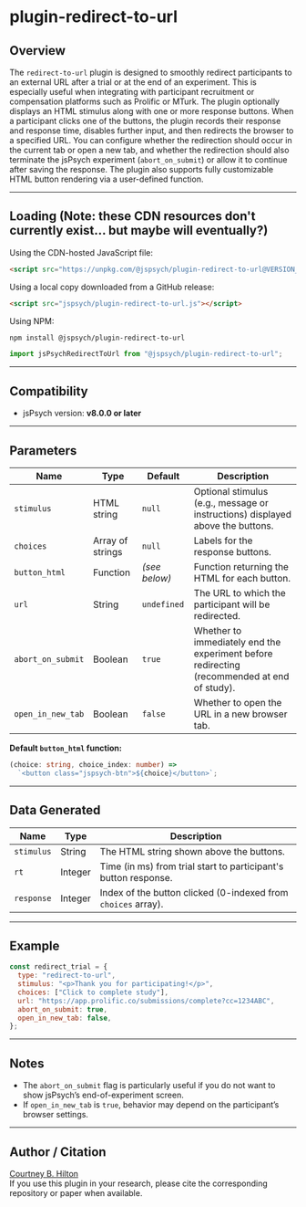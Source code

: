 # plugin-redirect-to-url

## Overview

The `redirect-to-url` plugin is designed to smoothly redirect participants to an external URL after a trial or at the end of an experiment. This is especially useful when integrating with participant recruitment or compensation platforms such as Prolific or MTurk. The plugin optionally displays an HTML stimulus along with one or more response buttons. When a participant clicks one of the buttons, the plugin records their response and response time, disables further input, and then redirects the browser to a specified URL. You can configure whether the redirection should occur in the current tab or open a new tab, and whether the redirection should also terminate the jsPsych experiment (`abort_on_submit`) or allow it to continue after saving the response. The plugin also supports fully customizable HTML button rendering via a user-defined function.

---

## Loading (Note: these CDN resources don't currently exist... but maybe will eventually?)

Using the CDN-hosted JavaScript file:

```html
<script src="https://unpkg.com/@jspsych/plugin-redirect-to-url@VERSION_HERE"></script>
```

Using a local copy downloaded from a GitHub release:

```html
<script src="jspsych/plugin-redirect-to-url.js"></script>
```

Using NPM:

```bash
npm install @jspsych/plugin-redirect-to-url
```

```ts
import jsPsychRedirectToUrl from "@jspsych/plugin-redirect-to-url";
```

---

## Compatibility

- jsPsych version: **v8.0.0 or later**

---

## Parameters

| Name              | Type             | Default       | Description                                                                                 |
| ----------------- | ---------------- | ------------- | ------------------------------------------------------------------------------------------- |
| `stimulus`        | HTML string      | `null`        | Optional stimulus (e.g., message or instructions) displayed above the buttons.              |
| `choices`         | Array of strings | `null`        | Labels for the response buttons.                                                            |
| `button_html`     | Function         | _(see below)_ | Function returning the HTML for each button.                                                |
| `url`             | String           | `undefined`   | The URL to which the participant will be redirected.                                        |
| `abort_on_submit` | Boolean          | `true`        | Whether to immediately end the experiment before redirecting (recommended at end of study). |
| `open_in_new_tab` | Boolean          | `false`       | Whether to open the URL in a new browser tab.                                               |

**Default `button_html` function:**

```ts
(choice: string, choice_index: number) =>
  `<button class="jspsych-btn">${choice}</button>`;
```

---

## Data Generated

| Name       | Type    | Description                                                     |
| ---------- | ------- | --------------------------------------------------------------- |
| `stimulus` | String  | The HTML string shown above the buttons.                        |
| `rt`       | Integer | Time (in ms) from trial start to participant's button response. |
| `response` | Integer | Index of the button clicked (0-indexed from `choices` array).   |

---

## Example

```js
const redirect_trial = {
  type: "redirect-to-url",
  stimulus: "<p>Thank you for participating!</p>",
  choices: ["Click to complete study"],
  url: "https://app.prolific.co/submissions/complete?cc=1234ABC",
  abort_on_submit: true,
  open_in_new_tab: false,
};
```

---

## Notes

- The `abort_on_submit` flag is particularly useful if you do not want to show jsPsych’s end-of-experiment screen.
- If `open_in_new_tab` is `true`, behavior may depend on the participant’s browser settings.

---

## Author / Citation

[Courtney B. Hilton](https://github.com/courtney-bryce-hilton)  
If you use this plugin in your research, please cite the corresponding repository or paper when available.
